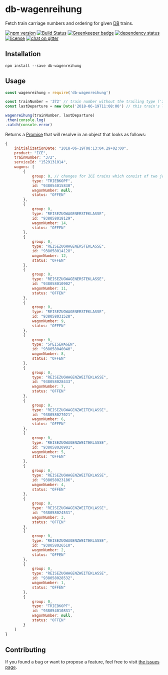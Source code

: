 # db-wagenreihung

Fetch train carriage numbers and ordering for given [DB](https://www.bahn.de) trains.

[![npm version](https://img.shields.io/npm/v/db-wagenreihung.svg)](https://www.npmjs.com/package/db-wagenreihung)
[![Build Status](https://travis-ci.org/juliuste/db-wagenreihung.svg?branch=master)](https://travis-ci.org/juliuste/db-wagenreihung)
[![Greenkeeper badge](https://badges.greenkeeper.io/juliuste/db-wagenreihung.svg)](https://greenkeeper.io/)
[![dependency status](https://img.shields.io/david/juliuste/db-wagenreihung.svg)](https://david-dm.org/juliuste/db-wagenreihung)
[![license](https://img.shields.io/github/license/juliuste/db-wagenreihung.svg?style=flat)](license)
[![chat on gitter](https://badges.gitter.im/juliuste.svg)](https://gitter.im/juliuste)

## Installation

```shell
npm install --save db-wagenreihung
```

## Usage

```js
const wagenreihung = require('db-wagenreihung')

const trainNumber = '372' // train number without the trailing type ('372' instead of 'ICE 372')
const lastDeparture = new Date('2018-06-19T11:08:00') // this train's last departure time (use db-train-numbers or db-hafas to get this information)

wagenreihung(trainNumber, lastDeparture)
.then(console.log)
.catch(console.error)
```

Returns a [Promise](https://developer.mozilla.org/en-US/docs/Web/JavaScript/Reference/Global_Objects/promise) that will resolve in an object that looks as follows:

```js
{
    initializationDate: "2018-06-19T08:13:04.29+02:00",
    product: "ICE",
    trainNumber: "372",
    serviceId: "1529131014",
    wagons: [
        {
            group: 0, // changes for ICE trains which consist of two joined train units
            type: "TRIEBKOPF",
            id: "938054015830",
            wagonNumber: null,
            status: "OFFEN"
        },
        {
            group: 0,
            type: "REISEZUGWAGENERSTEKLASSE",
            id: "938058018129",
            wagonNumber: 14,
            status: "OFFEN"
        },
        {
            group: 0,
            type: "REISEZUGWAGENERSTEKLASSE",
            id: "938058014128",
            wagonNumber: 12,
            status: "OFFEN"
        },
        {
            group: 0,
            type: "REISEZUGWAGENERSTEKLASSE",
            id: "938058010902",
            wagonNumber: 11,
            status: "OFFEN"
        },
        {
            group: 0,
            type: "REISEZUGWAGENERSTEKLASSE",
            id: "938058031528",
            wagonNumber: 9,
            status: "OFFEN"
        },
        {
            group: 0,
            type: "SPEISEWAGEN",
            id: "938058040040",
            wagonNumber: 8,
            status: "OFFEN"
        },
        {
            group: 0,
            type: "REISEZUGWAGENZWEITEKLASSE",
            id: "938058028433",
            wagonNumber: 7,
            status: "OFFEN"
        },
        {
            group: 0,
            type: "REISEZUGWAGENZWEITEKLASSE",
            id: "938058027021",
            wagonNumber: 6,
            status: "OFFEN"
        },
        {
            group: 0,
            type: "REISEZUGWAGENZWEITEKLASSE",
            id: "938058020901",
            wagonNumber: 5,
            status: "OFFEN"
        },
        {
            group: 0,
            type: "REISEZUGWAGENZWEITEKLASSE",
            id: "938058023186",
            wagonNumber: 4,
            status: "OFFEN"
        },
        {
            group: 0,
            type: "REISEZUGWAGENZWEITEKLASSE",
            id: "938058024531",
            wagonNumber: 3,
            status: "OFFEN"
        },
        {
            group: 0,
            type: "REISEZUGWAGENZWEITEKLASSE",
            id: "938058026510",
            wagonNumber: 2,
            status: "OFFEN"
        },
        {
            group: 0,
            type: "REISEZUGWAGENZWEITEKLASSE",
            id: "938058028532",
            wagonNumber: 1,
            status: "OFFEN"
        },
        {
            group: 0,
            type: "TRIEBKOPF",
            id: "938054010831",
            wagonNumber: null,
            status: "OFFEN"
        }
    ]
}
```

## Contributing

If you found a bug or want to propose a feature, feel free to visit [the issues page](https://github.com/juliuste/db-wagenreihung/issues).
